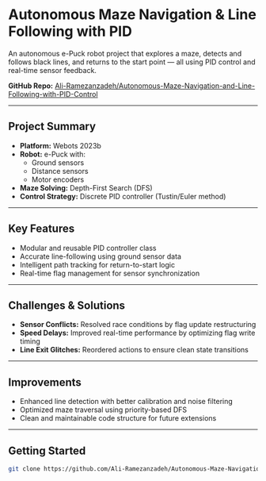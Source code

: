 # Autonomous Maze Navigation & Line Following with PID

An autonomous e-Puck robot project that explores a maze, detects and follows black lines, and returns to the start point — all using PID control and real-time sensor feedback.

 **GitHub Repo:** [Ali-Ramezanzadeh/Autonomous-Maze-Navigation-and-Line-Following-with-PID-Control](https://github.com/Ali-Ramezanzadeh/Autonomous-Maze-Navigation-and-Line-Following-with-PID-Control)

---

## Project Summary

- **Platform:** Webots 2023b
- **Robot:** e-Puck with:
  - Ground sensors
  - Distance sensors
  - Motor encoders
- **Maze Solving:** Depth-First Search (DFS)
- **Control Strategy:** Discrete PID controller (Tustin/Euler method)

---

## Key Features

- Modular and reusable PID controller class
- Accurate line-following using ground sensor data
- Intelligent path tracking for return-to-start logic
- Real-time flag management for sensor synchronization

---

## Challenges & Solutions

- **Sensor Conflicts:** Resolved race conditions by flag update restructuring  
- **Speed Delays:** Improved real-time performance by optimizing flag write timing  
- **Line Exit Glitches:** Reordered actions to ensure clean state transitions

---

## Improvements

- Enhanced line detection with better calibration and noise filtering  
- Optimized maze traversal using priority-based DFS  
- Clean and maintainable code structure for future extensions

---

## Getting Started

```bash
git clone https://github.com/Ali-Ramezanzadeh/Autonomous-Maze-Navigation-and-Line-Following-with-PID-Control
